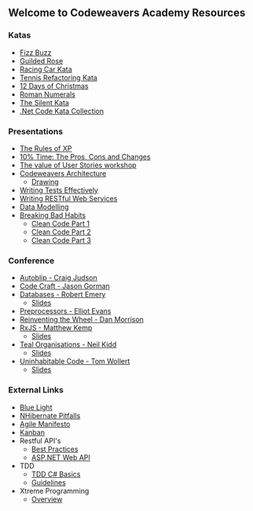 ## Welcome to Codeweavers Academy Resources

### Katas

* [Fizz Buzz](https://github.com/codeweavers/Academy-Resources/blob/master/FizzBuzz.md)
* [Guilded Rose](https://github.com/codeweavers/GildedRose-Refactoring-Kata)
* [Racing Car Kata](https://github.com/codeweaversdev/Racing-Car-Katas)
* [Tennis Refactoring Kata](https://docs.google.com/document/d/1SbP20O97TYRulJNfCaqnE5QmAAOqazNd2XLxlhLPnGQ/edit?usp=sharing)
* [12 Days of Christmas](https://docs.google.com/document/d/1F4V_K9egzx8Cyk4SKoZ1F_3dxzqU25k7p23g8eqYTYc/edit?usp=sharing)
* [Roman Numerals](https://docs.google.com/document/d/1K5rtyKyelDygApHhExbQKbnE-wAKzaxgUjIgBPqQtEQ/edit?usp=sharing)
* [The Silent Kata](https://github.com/codeweavers/TheSilentKata)
* [.Net Code Kata Collection](https://github.com/codeweavers/CodeKatas)

### Presentations
* [The Rules of XP](https://docs.google.com/presentation/d/1uKoO7Hq_6hF_XIvOGrwlflE7JofTspQqNsm1fxCi5Qg/edit?usp=sharing)
* [10% Time: The Pros, Cons and Changes](https://docs.google.com/presentation/d/1gsfo9MwrJuilGZ-olnFiESxjSowKDL5DSpdj5PnsnGE/edit?usp=sharing)
* [The value of User Stories workshop](https://docs.google.com/presentation/d/1CepkcnOzcKiJSj6rJ0SN8uDC4ZAiLLiP43_49NlcEhg/edit?usp=sharing)
* [Codeweavers Architecture](https://docs.google.com/presentation/d/1wx67RWmVIwSv_Azvvmq9sUU67O55iU_t1gYRPwPOzYQ/edit?usp=sharing)
  * [Drawing](https://docs.google.com/drawings/d/15kJu9F4fXPTifV27IiDEYW5v7LUS_l6FoIysVvWLDDM/edit?usp=sharing)
* [Writing Tests Effectively](https://docs.google.com/presentation/d/1uEJpFf6IC3_l6WKiYVknuVeJylQIhyM1evOz6ZJflkM/edit?usp=sharing)
* [Writing RESTful Web Services](https://docs.google.com/presentation/d/1hoLjDaMDdlpE9KMPritfgXza4fvI4FhoGwd7IQ4SbCs/edit?usp=sharing)
* [Data Modelling](https://docs.google.com/presentation/d/1soyq2kHWT_FUK9dSa10UWnaEUGoHXMjo5XE-mn1E7Uc/edit?usp=sharing)
* [Breaking Bad Habits](https://docs.google.com/presentation/d/1QpcG3fM1CjTtYAiT0zF1n1koBVtbbOCZb8JTxcQDyWo/edit?usp=sharing)
  * [Clean Code Part 1](https://docs.google.com/presentation/d/1XBl5qT5Y9uu_izWAoAS-WzXWQ39jWjgUKvFt7t5jhDg/edit?usp=sharing)
  * [Clean Code Part 2](https://docs.google.com/presentation/d/1qxVY8Ck8eAQXtLTz7IX81ePH_GUhfaol1wfw9XdNI0U/edit?usp=sharing)
  * [Clean Code Part 3](https://docs.google.com/presentation/d/1aCaiMKNcXzHoVrmv5B4XZ_0VJuheNrNlOWTBGg7qLRg/edit?usp=sharing)
  
### Conference
* [Autoblip - Craig Judson](https://drive.google.com/open?id=1N-D-VuezTydGwoZqOLS5qYJljbUxxI2K)
* [Code Craft - Jason Gorman](https://drive.google.com/open?id=1lnNM7qr2dMEoogoJub0ErW9cR6TOrtut)
* [Databases - Robert Emery](https://drive.google.com/open?id=1SrLErt6PKDIE1GEan0mGzqQOPzKocdVq)
  * [Slides](https://drive.google.com/open?id=1GMCaD2S445tTk2VSwOj2ln2xSWoGSDXU7NXeLbRyk2g)
* [Preprocessors - Elliot Evans](https://drive.google.com/open?id=1ZT_BS9IP4s2IWjJx-l6f2ubhi7T2E2W4)
* [Reinventing the Wheel - Dan Morrison](https://drive.google.com/open?id=1Zcvu4kIERcfLf75nx4wHko4r_nY56FEW)
* [RxJS - Matthew Kemp](https://drive.google.com/open?id=13U2sHY18uQ8Zl-sstWWuE3yLBtUtyrHx)
  * [Slides](https://drive.google.com/open?id=1sE1DwpCtklrU2FHBeiLtD3uvKOIriFk9)
* [Teal Organisations - Neil Kidd](https://drive.google.com/open?id=14w2b5-FMQXlIOVv3lFj8gfWe8vf7NgMb)
  * [Slides](https://drive.google.com/open?id=0B30KMVGy8FY5S3ZFVXpPbHZ5dG9seHVTNFVCSmdBQ1ZiZmNn)
* [Uninhabitable Code - Tom Wollert](https://drive.google.com/open?id=1FjAMD8MQlDIwOamWKJpQVtQsyREIbcor)
  * [Slides](https://docs.google.com/presentation/d/1OYJ5LtIwhXxepBe6dbEpW9XgaL3RCo7EGufBqdeiosE/edit?usp=sharing)
  
### External Links
* [Blue Light](http://theoryofconstraints.blogspot.co.uk/2007/06/toc-stories-2-blue-light-creating.html)
* [NHibernate Pitfalls](https://weblogs.asp.net/ricardoperes/nhibernate-pitfalls-index)
* [Agile Manifesto](http://agilemanifesto.org/iso/en/manifesto.html)
* [Kanban](http://kanbanblog.com/explained/)
* Restful API's
  * [Best Practices](https://www.vinaysahni.com/best-practices-for-a-pragmatic-restful-api)
  * [ASP.NET Web API](https://www.asp.net/web-api)
* TDD
  * [TDD C# Basics](https://msdn.microsoft.com/en-us/library/hh212233.aspx)
  * [Guidelines](https://msdn.microsoft.com/en-us/library/aa730844(v=vs.80).aspx)
* Xtreme Programming
  * [Overview](https://www.agilealliance.org/glossary/xp/#q=~(filters~(postType~(~'post~'aa_book~'aa_event_session~'aa_experience_report~'aa_glossary~'aa_research_paper~'aa_video)~tags~(~'xp))~searchTerm~'~sort~false~sortDirection~'asc~page~1))
